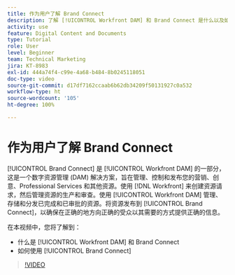 ```yaml
---
title: 作为用户了解 Brand Connect
description: 了解 [!UICONTROL Workfront DAM] 和 Brand Connect 是什么以及如何使用它们。
activity: use
feature: Digital Content and Documents
type: Tutorial
role: User
level: Beginner
team: Technical Marketing
jira: KT-8983
exl-id: 444a74f4-c99e-4a68-b484-8b0245118051
doc-type: video
source-git-commit: d17df7162ccaab6b62db34209f50131927c0a532
workflow-type: ht
source-wordcount: '105'
ht-degree: 100%

---
```


# 作为用户了解 Brand Connect

[!UICONTROL Brand Connect] 是 [!UICONTROL Workfront DAM] 的一部分，这是一个数字资源管理 (DAM) 解决方案，旨在管理、控制和发布您的营销、创意、Professional Services 和其他资源。使用 [!DNL Workfront] 来创建资源请求，然后管理资源的生产和审查。使用 [!UICONTROL Workfront DAM] 管理、存储和分发已完成和已审批的资源。将资源发布到 [!UICONTROL Brand Connect]，以确保在正确的地方向正确的受众以其需要的方式提供正确的信息。

在本视频中，您将了解到：

* 什么是 [!UICONTROL Workfront DAM] 和 Brand Connect
* 如何使用 [!UICONTROL Brand Connect]

>[!VIDEO](https://video.tv.adobe.com/v/335245/?quality=12&learn=on&enablevpops)
